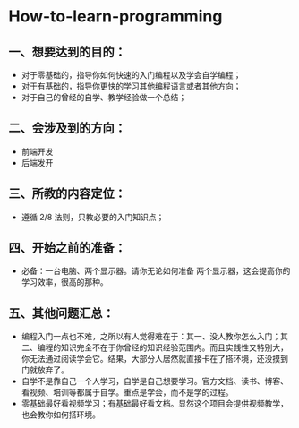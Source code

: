 # How-to-learn-programming
## 一、想要达到的目的：

- 对于零基础的，指导你如何快速的入门编程以及学会自学编程；
- 对于有基础的，指导你更快的学习其他编程语言或者其他方向；
- 对于自己的曾经的自学、教学经验做一个总结；

## 二、会涉及到的方向：

- 前端开发
- 后端发开

## 三、所教的内容定位：

- 遵循 2/8 法则，只教必要的入门知识点；

## 四、开始之前的准备：

- 必备：一台电脑、两个显示器。请你无论如何准备 两个显示器，这会提高你的学习效率，很高的那种。

## 五、其他问题汇总：

- 编程入门一点也不难，之所以有人觉得难在于：其一、没人教你怎么入门；其二、编程的知识完全不在于你曾经的知识经验范围内。而且实践性又特别大，你无法通过阅读学会它。结果，大部分人居然就直接卡在了搭环境，还没摸到门就放弃了。
- 自学不是靠自己一个人学习，自学是自己想要学习。官方文档、读书、博客、看视频、培训等都属于自学。重点是学会，而不是学的过程。
- 零基础最好看视频学习；有基础最好看文档。显然这个项目会提供视频教学，也会教你如何搭环境。



